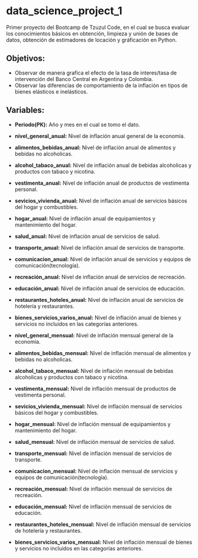 # data_science_project_1
Primer proyecto del Bootcamp de Tzuzul Code, en el cual se busca evaluar los conocimientos básicos en obtención, limpieza y unión de bases de datos, obtención de estimadores de locación y gráficación en Python.

## Objetivos:
  * Observar de manera grafica el efecto de la tasa de interes/tasa de intervención del Banco Central en Argentina y Colombia.
  * Observar las diferencias de comportamiento de la inflación en tipos de bienes elásticos e inelásticos.


## Variables:
  * **Periodo(PK):** Año y mes en el cual se tomo el dato.
  * **nivel_general_anual:** Nivel de inflación anual general de la economía.
  * **alimentos_bebidas_anual:** Nivel de inflación anual de alimentos y bebidas no alcoholicas.
  * **alcohol_tabaco_anual:** Nivel de inflación anual de bebidas alcoholicas y productos con tabaco y nicotina.
  * **vestimenta_anual:** Nivel de inflación anual de productos de vestimenta personal.
  * **sevicios_vivienda_anual:** Nivel de inflación anual de servicios básicos del hogar y combustibles.
  * **hogar_anual:** Nivel de inflación anual de equipamientos y mantenimiento del hogar.
  * **salud_anual:** Nivel de inflación anual de servicios de salud.
  * **transporte_anual:** Nivel de inflación anual de servicios de transporte.
  * **comunicacion_anual:** Nivel de inflación anual de servicios y equipos de comunicación(tecnología).
  * **recreación_anual:** Nivel de inflación anual de servicios de recreación.
  * **educación_anual:** Nivel de inflación anual de servicios de educación.
  * **restaurantes_hoteles_anual:** Nivel de inflación anual de servicios de hotelería y restaurantes.
  * **bienes_servicios_varios_anual:** Nivel de inflación anual de bienes y servicios no incluidos en las categorías anteriores.

  * **nivel_general_mensual:** Nivel de inflación mensual general de la economía.
  * **alimentos_bebidas_mensual:** Nivel de inflación mensual de alimentos y bebidas no alcoholicas.
  * **alcohol_tabaco_mensual:** Nivel de inflación mensual de bebidas alcoholicas y productos con tabaco y nicotina.
  * **vestimenta_mensual:** Nivel de inflación mensual de productos de vestimenta personal.
  * **sevicios_vivienda_mensual:** Nivel de inflación mensual de servicios básicos del hogar y combustibles.
  * **hogar_mensual:** Nivel de inflación mensual de equipamientos y mantenimiento del hogar.
  * **salud_mensual:** Nivel de inflación mensual de servicios de salud.
  * **transporte_mensual:** Nivel de inflación mensual de servicios de transporte.
  * **comunicacion_mensual:** Nivel de inflación mensual de servicios y equipos de comunicación(tecnología).
  * **recreación_mensual:** Nivel de inflación mensual de servicios de recreación.
  * **educación_mensual:** Nivel de inflación mensual de servicios de educación.
  * **restaurantes_hoteles_mensual:** Nivel de inflación mensual de servicios de hotelería y restaurantes.
  * **bienes_servicios_varios_mensual:** Nivel de inflación mensual de bienes y servicios no incluidos en las categorías anteriores.

